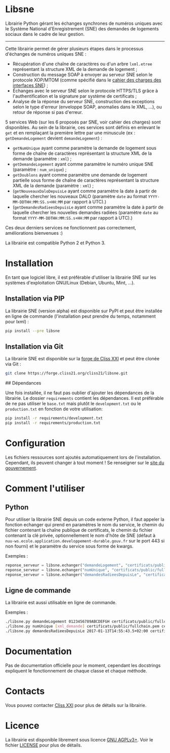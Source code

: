Libsne
======

Librairie Python gérant les échanges synchrones de numéros uniques avec le
Système National d'Enregistrement (SNE) des demandes de logements sociaux dans
le cadre de leur gestion.

----

Cette librairie permet de gérer plusieurs étapes dans le processus
d'échanges de numéros uniques SNE :

- Récupération d'une chaîne de caractères ou d'un arbre `lxml.etree`
représentant la structure XML de la demande de logement ;
- Construction du message SOAP à envoyer au serveur SNE selon le protocole
XOP/MTOM (comme spécifié dans le [cahier des charges des interfaces SNE][0]) ;
- Échanges avec le serveur SNE selon le protocole HTTPS/TLS grâce à
l'authentification et la signature par système de certificats ;
- Analyse de la réponse du serveur SNE, construction des exceptions selon le
type d'erreur (enveloppe SOAP, anomalies dans le XML, ...), ou retour de
réponse si pas d'erreur.

5 services Web (sur les 6 proposés par SNE, voir cahier des charges) sont
disponibles. Au sein de la librairie, ces services sont définis en enlevant le
`get` et en remplaçant la première lettre par une minuscule (ex :
`getDemandeLogement` devient `demandeLogement`) :

- `getNumUnique` ayant comme paramètre la demande de logement sous forme de
chaîne de caractères représentant la structure XML de la demande (paramètre :
`xml`) ;
- `getDemandeLogement` ayant comme paramètre le numéro unique SNE (paramètre :
`num_unique`) ;
- `getDoublons` ayant comme paramètre une demande de logement partielle sous
forme de chaîne de caractères représentant la structure XML de la demande
(paramètre : `xml`) ;
- (`getNouveauxDaloDepuisLe` ayant comme paramètre la date à partir de laquelle
chercher les nouveaux DALO (paramètre `date` au format
`YYYY-MM-DDTHH:MM:SS.s+HH:MM` par rapport à UTC).)
- (`getDemandesRadieesDepuisLe` ayant comme paramètre la date à partir de
laquelle chercher les nouvelles demandes radiées (paramètre `date` au format
`YYYY-MM-DDTHH:MM:SS.s+HH:MM` par rapport à UTC).)

Ces deux derniers services ne fonctionnent pas correctement, améliorations
bienvenues :)

La librairie est compatible Python 2 et Python 3.

[0]: http://sne.info.application.logement.gouv.fr/IMG/pdf/cahier_des_charges_des_interfaces_sne_v5_cle749ba4.0-20170208

# Installation

En tant que logiciel libre, il est préférable d'utiliser la librairie SNE sur
les systèmes d'exploitation GNU/Linux (Debian, Ubuntu, Mint, ...).

## Installation via PIP

La librairie SNE (version alpha) est disponible sur PyPI et peut être installée
en ligne de commande (l'installation peut prendre du temps, notamment pour
lxml) :

```bash
pip install --pre libsne
```

## Installation via Git

La librairie SNE est disponible sur la [forge de Cliss XXI][] et peut être
clonée via Git :

```bash
git clone https://forge.cliss21.org/cliss21/libsne.git
```

[forge de Cliss XXI]: https://forge.cliss21.org/cliss21/libsne

## Dépendances

Une fois installée, il ne faut pas oublier d'ajouter les dépendances de la
librairie.
Le dossier `requirements` contient les dépendances. Il est préférable de ne pas
utiliser le `base.txt` mais plutôt le `development.txt` ou le `production.txt`
en fonction de votre utilisation:

```bash
pip install -r requirements/development.txt
pip install -r requirements/production.txt
```

# Configuration

Les fichiers ressources sont ajoutés automatiquement lors de l'installation.
Cependant, ils peuvent changer à tout moment !
Se renseigner sur le [site du gouvernement][1].

[1]: http://sne.info.application.logement.gouv.fr/applications-interfacees-r48.html

# Comment l'utiliser

## Python
 
Pour utiliser la librairie SNE depuis un code externe Python, il faut appeler
la fonction echanger qui prend en paramètres le nom du service, le chemin du
fichier contenant la chaîne publique de certificats, le chemin du fichier
contenant la clé privée, optionnellement le nom d'hôte de SNE (défaut à
`nuu-ws.ecole.application.developpement-durable.gouv.fr` sur le port 443 si
non fourni) et le paramètre du service sous forme de kwargs.

Exemples :

```python
reponse_serveur = libsne.echanger("demandeLogement", "certificats/public/fullchain.pem", "certificats/prive/key.pem", num_unique="0123456789ABCDEFGH")
reponse_serveur = libsne.echanger("numUnique", "certificats/public/fullchain.pem", "certificats/prive/key.pem", xml=xml_demande)
reponse_serveur = libsne.echanger("demandesRadieesDepuisLe", "certificats/public/fullchain.pem", "certificats/prive/key.pem", date="2017-01-13T14:55:43.5+02:00") #Ne fonctionne pas correctement actuellement
```

## Ligne de commande

La librairie est aussi utilisable en ligne de commande.

Exemples :

```bash
./libsne.py demandeLogement 0123456789ABCDEFGH certificats/public/fullchain.pem certificats/prive/key.pem
./libsne.py numUnique [xml_demande] certificats/public/fullchain.pem certificats/prive/key.pem
./libsne.py demandesRadieesDepuisLe 2017-01-13T14:55:43.5+02:00 certificats/public/fullchain.pem certificats/prive/key.pem # Ne fonctionne pas correctement actuellement
```

# Documentation

Pas de documentation officielle pour le moment, cependant les docstrings
expliquent le fonctionnement de chaque classe et chaque méthode.

# Contacts

Vous pouvez contacter [Cliss XXI][] pour plus de détails sur la librairie.

[Cliss XXI]: http://www.cliss21.com

# Licence

La librairie est disponible librement sous licence [GNU AGPLv3+][].
Voir le fichier [LICENSE](LICENSE) pour plus de détails.

[GNU AGPLv3+]: https://www.gnu.org/licenses/agpl.html
